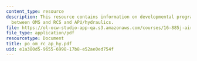 ```yaml
---
content_type: resource
description: This resource contains information on developmental program, difference
  between OMS and RCS and APU/hydraulics.
file: https://ol-ocw-studio-app-qa.s3.amazonaws.com/courses/16-885j-aircraft-systems-engineering-fall-2005/e1a380d59655699817b8e52ae0ed754f_po_om_rc_ap_hy.pdf
file_type: application/pdf
resourcetype: Document
title: po_om_rc_ap_hy.pdf
uid: e1a380d5-9655-6998-17b8-e52ae0ed754f
---
```

